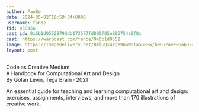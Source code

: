 ```yaml
---
author: FanBe
date: 2024-05-02T16:59:34+0000
username: fanbe
fid: 458956
cast_id: 0x6b1d0552879ddb173577fd890f05e806754e0f8c
cast: https://warpcast.com/fanbe/0x6b1d0552
image: https://imagedelivery.net/BXluQx4ige9GuW0Ia56BHw/b9052aee-6a63-430e-902c-c2caf69b2c00/original
layout: post
---
```

Code as Creative Medium  
A Handbook for Computational Art and Design  
By Golan Levin, Tega Brain · 2021  
  
An essential guide for teaching and learning computational art and design: exercises, assignments, interviews, and more than 170 illustrations of creative work.  

<img src='https://imagedelivery.net/BXluQx4ige9GuW0Ia56BHw/b9052aee-6a63-430e-902c-c2caf69b2c00/original' alt='' referrerpolicy='no-referrer'/>